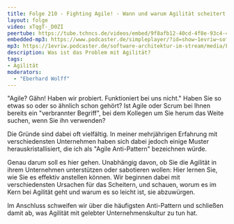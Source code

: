 ```yaml
---
title: Folge 210 - Fighting Agile! - Wann und warum Agilität scheitert (Robert Károly)
layout: folge
video: xTqgT-_D0ZI
peertube: https://tube.tchncs.de/videos/embed/9f8afb12-40cd-4f8e-93c4-4bd806e7fcb8
embedded-mp3: https://www.podcaster.de/simpleplayer/?id=show~1evriw~software-architektur-im-stream~pod-115191d593bd69380cc3bc46f8&v=1712914048
mp3: https://1evriw.podcaster.de/software-architektur-im-stream/media/Fighting_Agile-_-_Wann_und_warum_Agilitaet_scheitert_(Robert_Karoly).mp3
description: Was ist das Problem mit Agilität? 
tags:
- Agilität
moderators:
  - "Eberhard Wolff"
---
```


"Agile? Gähn! Haben wir probiert. Funktioniert bei uns nicht." Haben
Sie so etwas so oder so ähnlich schon gehört? Ist Agile oder Scrum bei
Ihnen bereits ein "verbrannter Begriff", bei dem Kollegen um Sie herum
das Weite suchen, wenn Sie ihn verwenden?

Die Gründe sind dabei oft vielfältig. In meiner mehrjährigen Erfahrung
mit verschiedensten Unternehmen haben sich dabei jedoch einige Muster
herauskristallisiert, die ich als "Agile Anti-Pattern" bezeichnen
würde.

Genau darum soll es hier gehen. Unabhängig davon, ob Sie die Agilität
in ihrem Unternehmen unterstützen oder sabotieren wollen: Hier lernen
Sie, wie Sie es effektiv anstellen können. Wir beginnen dabei mit
verschiedensten Ursachen für das Scheitern, und schauen, worum es im
Kern bei Agilität geht und warum es so leicht ist, sie abzuwürgen.

Im Anschluss schweifen wir über die häufigsten Anti-Pattern und
schließen damit ab, was Agilität mit gelebter Unternehmenskultur zu
tun hat.

